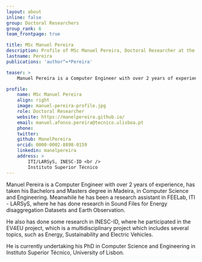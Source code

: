 ```yaml
---
layout: about
inline: false
group: Doctoral Researchers
group_rank: 6
team_frontpage: true

title: MSc Manuel Pereira
description: Profile of MSc Manuel Pereira, Doctoral Researcher at the FEELab Group.
lastname: Pereira
publications: 'author^=*Pereira'

teaser: >
    Manuel Pereira is a Computer Engineer with over 2 years of experience, has taken his Bachelors and Masters degree in Madeira, in Computer Science and Engineering. Meanwhile he has been a research assistant in FEELab, ITI - LARSyS, where he has done research in Sound Files for Energy disaggregation Datasets and Earth Observation.

profile:
    name: MSc Manuel Pereira
    align: right
    image: manuel-pereira-profile.jpg
    role: Doctoral Researcher
    website: https://manelpereira.github.io/
    email: manuel.afonso.pereira@tecnico.ulisboa.pt
    phone:
    twitter:
    github: ManelPereira
    orcid: 0000-0002-8898-0159
    linkedin: manelpereira
    address: >
        ITI/LARSyS, INESC-ID <br />
        Instituto Superior Técnico
---
```


Manuel Pereira is a Computer Engineer with over 2 years of experience, has taken his Bachelors and Masters degree in Madeira, in Computer Science and Engineering. Meanwhile he has been a research assistant in FEELab, ITI - LARSyS, where he has done research in Sound Files for Energy disaggregation Datasets and Earth Observation.

He also has done some research in INESC-ID, where he participated in the EV4EU project, which is a multidisciplinary project which includes several topics, such as Energy, Sustainability and Electric Vehicles.

He is currently undertaking his PhD in Computer Science and Engineering in Instituto Superior Técnico, University of Lisbon.

